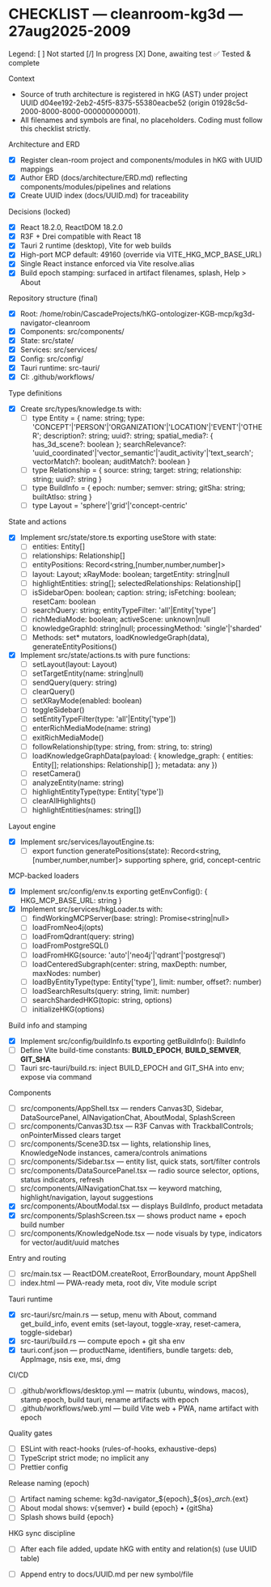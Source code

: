 # CHECKLIST — cleanroom-kg3d — 27aug2025-2009

Legend: [ ] Not started  [/] In progress  [X] Done, awaiting test  ✅ Tested & complete

Context
- Source of truth architecture is registered in hKG (AST) under project UUID d04ee192-2eb2-45f5-8375-55380eacbe52 (origin 01928c5d-2000-8000-8000-000000000001).
- All filenames and symbols are final, no placeholders. Coding must follow this checklist strictly.

Architecture and ERD
- [X] Register clean-room project and components/modules in hKG with UUID mappings
- [X] Author ERD (docs/architecture/ERD.md) reflecting components/modules/pipelines and relations
- [X] Create UUID index (docs/UUID.md) for traceability

Decisions (locked)
- [X] React 18.2.0, ReactDOM 18.2.0
- [X] R3F + Drei compatible with React 18
- [X] Tauri 2 runtime (desktop), Vite for web builds
- [X] High-port MCP default: 49160 (override via VITE_HKG_MCP_BASE_URL)
- [X] Single React instance enforced via Vite resolve.alias
- [X] Build epoch stamping: surfaced in artifact filenames, splash, Help > About

Repository structure (final)
- [X] Root: /home/robin/CascadeProjects/hKG-ontologizer-KGB-mcp/kg3d-navigator-cleanroom
- [X] Components: src/components/
- [X] State: src/state/
- [X] Services: src/services/
- [X] Config: src/config/
- [X] Tauri runtime: src-tauri/
- [X] CI: .github/workflows/

Type definitions
- [X] Create src/types/knowledge.ts with:
  - [ ] type Entity = { name: string; type: 'CONCEPT'|'PERSON'|'ORGANIZATION'|'LOCATION'|'EVENT'|'OTHER'; description?: string; uuid?: string; spatial_media?: { has_3d_scene?: boolean };
        searchRelevance?: 'uuid_coordinated'|'vector_semantic'|'audit_activity'|'text_search'; vectorMatch?: boolean; auditMatch?: boolean }
  - [ ] type Relationship = { source: string; target: string; relationship: string; uuid?: string }
  - [ ] type BuildInfo = { epoch: number; semver: string; gitSha: string; builtAtIso: string }
  - [ ] type Layout = 'sphere'|'grid'|'concept-centric'

State and actions
- [X] Implement src/state/store.ts exporting useStore with state:
  - [ ] entities: Entity[]
  - [ ] relationships: Relationship[]
  - [ ] entityPositions: Record<string,[number,number,number]>
  - [ ] layout: Layout; xRayMode: boolean; targetEntity: string|null
  - [ ] highlightEntities: string[]; selectedRelationships: Relationship[]
  - [ ] isSidebarOpen: boolean; caption: string; isFetching: boolean; resetCam: boolean
  - [ ] searchQuery: string; entityTypeFilter: 'all'|Entity['type']
  - [ ] richMediaMode: boolean; activeScene: unknown|null
  - [ ] knowledgeGraphId: string|null; processingMethod: 'single'|'sharded'
  - [ ] Methods: set* mutators, loadKnowledgeGraph(data), generateEntityPositions()
- [X] Implement src/state/actions.ts with pure functions:
  - [ ] setLayout(layout: Layout)
  - [ ] setTargetEntity(name: string|null)
  - [ ] sendQuery(query: string)
  - [ ] clearQuery()
  - [ ] setXRayMode(enabled: boolean)
  - [ ] toggleSidebar()
  - [ ] setEntityTypeFilter(type: 'all'|Entity['type'])
  - [ ] enterRichMediaMode(name: string)
  - [ ] exitRichMediaMode()
  - [ ] followRelationship(type: string, from: string, to: string)
  - [ ] loadKnowledgeGraphData(payload: { knowledge_graph: { entities: Entity[]; relationships: Relationship[] }; metadata: any })
  - [ ] resetCamera()
  - [ ] analyzeEntity(name: string)
  - [ ] highlightEntityType(type: Entity['type'])
  - [ ] clearAllHighlights()
  - [ ] highlightEntities(names: string[])

Layout engine
- [X] Implement src/services/layoutEngine.ts:
  - [ ] export function generatePositions(state): Record<string,[number,number,number]> supporting sphere, grid, concept-centric

MCP-backed loaders
- [X] Implement src/config/env.ts exporting getEnvConfig(): { HKG_MCP_BASE_URL: string }
- [X] Implement src/services/hkgLoader.ts with:
  - [ ] findWorkingMCPServer(base: string): Promise<string|null>
  - [ ] loadFromNeo4j(opts)
  - [ ] loadFromQdrant(query: string)
  - [ ] loadFromPostgreSQL()
  - [ ] loadFromHKG(source: 'auto'|'neo4j'|'qdrant'|'postgresql')
  - [ ] loadCenteredSubgraph(center: string, maxDepth: number, maxNodes: number)
  - [ ] loadByEntityType(type: Entity['type'], limit: number, offset?: number)
  - [ ] loadSearchResults(query: string, limit: number)
  - [ ] searchShardedHKG(topic: string, options)
  - [ ] initializeHKG(options)

Build info and stamping
- [X] Implement src/config/buildInfo.ts exporting getBuildInfo(): BuildInfo
- [ ] Define Vite build-time constants: __BUILD_EPOCH__, __BUILD_SEMVER__, __GIT_SHA__
- [ ] Tauri src-tauri/build.rs: inject BUILD_EPOCH and GIT_SHA into env; expose via command

Components
- [ ] src/components/AppShell.tsx — renders Canvas3D, Sidebar, DataSourcePanel, AINavigationChat, AboutModal, SplashScreen
- [ ] src/components/Canvas3D.tsx — R3F Canvas with TrackballControls; onPointerMissed clears target
- [ ] src/components/Scene3D.tsx — lights, relationship lines, KnowledgeNode instances, camera/controls animations
- [ ] src/components/Sidebar.tsx — entity list, quick stats, sort/filter controls
- [ ] src/components/DataSourcePanel.tsx — radio source selector, options, status indicators, refresh
- [ ] src/components/AINavigationChat.tsx — keyword matching, highlight/navigation, layout suggestions
- [X] src/components/AboutModal.tsx — displays BuildInfo, product metadata
- [X] src/components/SplashScreen.tsx — shows product name + epoch build number
- [ ] src/components/KnowledgeNode.tsx — node visuals by type, indicators for vector/audit/uuid matches

Entry and routing
- [ ] src/main.tsx — ReactDOM.createRoot, ErrorBoundary, mount AppShell
- [ ] index.html — PWA-ready meta, root div, Vite module script

Tauri runtime
- [X] src-tauri/src/main.rs — setup, menu with About, command get_build_info, event emits (set-layout, toggle-xray, reset-camera, toggle-sidebar)
- [X] src-tauri/build.rs — compute epoch + git sha env
- [X] tauri.conf.json — productName, identifiers, bundle targets: deb, AppImage, nsis exe, msi, dmg

CI/CD
- [ ] .github/workflows/desktop.yml — matrix (ubuntu, windows, macos), stamp epoch, build tauri, rename artifacts with epoch
- [ ] .github/workflows/web.yml — build Vite web + PWA, name artifact with epoch

Quality gates
- [ ] ESLint with react-hooks (rules-of-hooks, exhaustive-deps)
- [ ] TypeScript strict mode; no implicit any
- [ ] Prettier config

Release naming (epoch)
- [ ] Artifact naming scheme: kg3d-navigator_${epoch}_${os}_${arch}.${ext}
- [ ] About modal shows: v{semver} • build {epoch} • {gitSha}
- [ ] Splash shows build {epoch}

HKG sync discipline
- [ ] After each file added, update hKG with entity and relation(s) (use UUID table)
- [ ] Append entry to docs/UUID.md per new symbol/file


